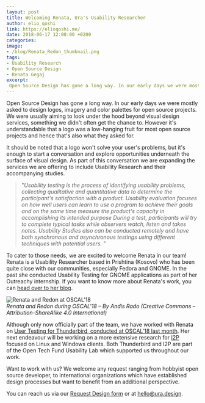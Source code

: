 ```yaml
---
layout: post
title: Welcoming Renata, Ura's Usability Researcher
author: elio_qoshi
link: https://elioqoshi.me/
date: 2018-06-17 12:00:00 +0200
categories:
image:
- /blog/Renata_Redon_thumbnail.png
tags:
- Usability Research
- Open Source Design
- Renata Gegaj
excerpt:
 Open Source Design has gone a long way. In our early days we were mostly asked to design logos, imagery and color palettes for open source projects
---
```


Open Source Design has gone a long way. In our early days we were mostly asked to design logos, imagery and color palettes for open source projects. We were usually aiming to look under the hood beyond visual design services, something we didn't often get the chance to. However it's understandable that a logo was a low-hanging fruit for most open source projects and hence that's also what they asked for.

It should be noted that a logo won't solve your user's problems, but it's enough to start a conversation and explore opportunities underneath the surface of visual design. As part of this conversation we are expanding the services we are offering to include Usability Research and their accompanying studies.

>  "*Usability testing is the process of identifying usability problems,
> collecting qualitative and quantitative data to determine the
> participant's satisfaction with a product. Usability evaluation
> focuses on how well users can learn to use a program to achieve their
> goals and on the same time measure the product's capacity in
> accomplishing its intended purpose During a test, participants will
> try to complete typical tasks while observers watch, listen and takes
> notes. Usability Studies also can be conducted remotely and have both
> synchronous and asynchronous testings using different techniques with
> potential users.* "

To cater to those needs, we are excited to welcome Renata in our team! Renata is a Usability Researcher based in Prishtina (Kosovo) who has been quite close with our communities, especially Fedora and GNOME. In the past she conducted Usability Testing for GNOME applications as part of her Outreachy internship. If you want to know more about Renata's work, you can [head over to her blog](https://renatagegaj.wordpress.com/2016/05/30/what-is-usability/).

  ![Renata and Redon at OSCAL'18](https://ura.design/images/blog/OSCALRedon_Renata.jpg)<br>
<i>Renata and Redon during OSCAL'18 – By Andis Rado (Creative Commons – Attribution-ShareAlike 4.0 International)</i>

Although only now officially part of the team, we have worked with Renata on [User Testing for Thunderbird, conducted at OSCAL'18 last month](https://ura.design/2018/05/31/oscal-18-we-were-there). Her next endeavour will be working on a more extensive research for [I2P](https://geti2p.net/en/) focused on Linux and Windows clients. Both Thunderbird and I2P are part of the Open Tech Fund Usability Lab which supported us throughout our work.

Want to work with us? We welcome any request ranging from hobbyist open source developer, to international organizations which have established design processes but want to benefit from an additional perspective.

You can reach us via our [Request Design form](https://ura.design/request) or at [hello@ura.design](mailto:hello@ura.design).
